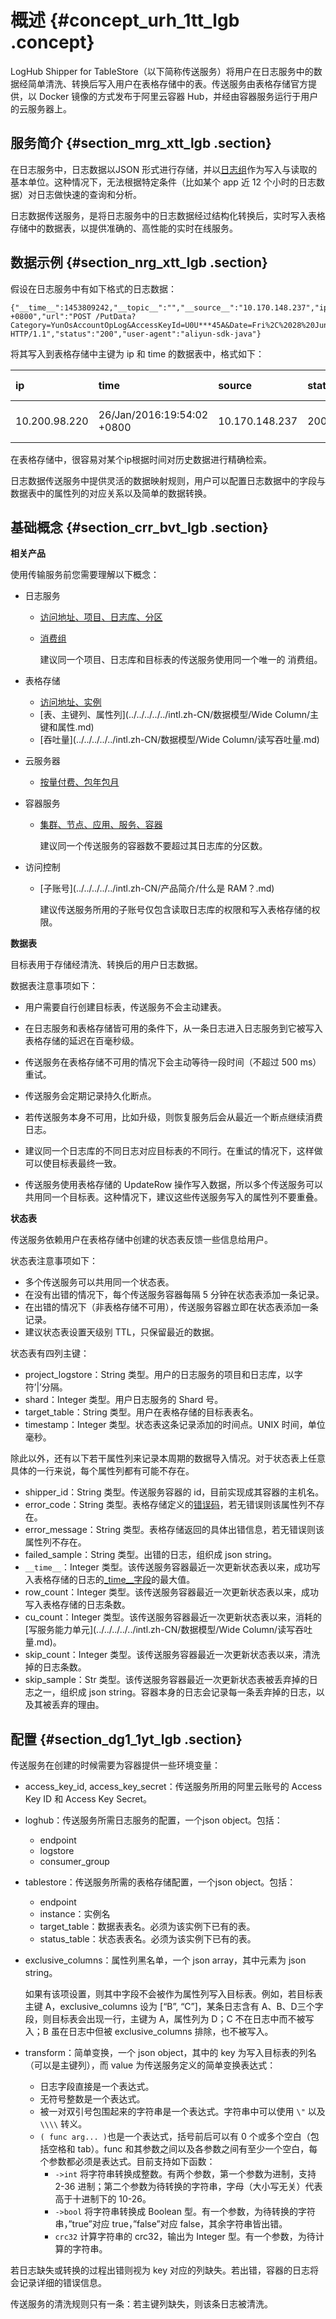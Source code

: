# 概述 {#concept_urh_1tt_lgb .concept}

LogHub Shipper for TableStore（以下简称传送服务）将用户在日志服务中的数据经简单清洗、转换后写入用户在表格存储中的表。传送服务由表格存储官方提供，以 Docker 镜像的方式发布于阿里云容器 Hub，并经由容器服务运行于用户的云服务器上。

## 服务简介 {#section_mrg_xtt_lgb .section}

在日志服务中，日志数据以JSON 形式进行存储，并以[日志组](../../../../../intl.zh-CN/产品简介/基本概念/简介.md)作为写入与读取的基本单位。这种情况下，无法根据特定条件（比如某个 app 近 12 个小时的日志数据）对日志做快速的查询和分析。

日志数据传送服务，是将日志服务中的日志数据经过结构化转换后，实时写入表格存储中的数据表，以提供准确的、高性能的实时在线服务。

## 数据示例 {#section_nrg_xtt_lgb .section}

假设在日志服务中有如下格式的日志数据：

```
{"__time__":1453809242,"__topic__":"","__source__":"10.170.148.237","ip":"10.200.98.220","time":"26/Jan/2016:19:54:02 +0800","url":"POST /PutData?Category=YunOsAccountOpLog&AccessKeyId=U0U***45A&Date=Fri%2C%2028%20Jun%202013%2006%3A53%3A30%20GMT&Topic=raw&Signature=pD12XYLmGxKQ%2Bmkd6x7hAgQ7b1c%3D HTTP/1.1","status":"200","user-agent":"aliyun-sdk-java"}
```

将其写入到表格存储中主键为 ip 和 time 的数据表中，格式如下：

|ip|time|source|status|user-agent|url|
|:-|:---|:-----|:-----|:---------|:--|
|10.200.98.220|26/Jan/2016:19:54:02 +0800|10.170.148.237|200|aliyun-sdk-java|POST /PutData…|

在表格存储中，很容易对某个ip根据时间对历史数据进行精确检索。

日志数据传送服务中提供灵活的数据映射规则，用户可以配置日志数据中的字段与数据表中的属性列的对应关系以及简单的数据转换。

## 基础概念 {#section_crr_bvt_lgb .section}

**相关产品**

使用传输服务前您需要理解以下概念：

-   日志服务
    -   [访问地址、项目、日志库、分区](https://www.alibabacloud.com/help/zh/doc-detail/52895.htm)
    -   [消费组](../../../../../intl.zh-CN/用户指南/实时消费/消费组消费/通过消费组消费日志.md)

        建议同一个项目、日志库和目标表的传送服务使用同一个唯一的 消费组。

-   表格存储

    -   [访问地址、实例](../../../../../intl.zh-CN/产品简介/名词解释/地域.md)
    -   [表、主键列、属性列](../../../../../intl.zh-CN/数据模型/Wide Column/主键和属性.md)
    -   [吞吐量](../../../../../intl.zh-CN/数据模型/Wide Column/读写吞吐量.md)
-   云服务器

    -   [按量付费、包年包月](../../../../../intl.zh-CN/产品定价/计费概述.md)
-   容器服务

    -   [集群、节点、应用、服务、容器](https://www.alibabacloud.com/help/zh/doc-detail/25975.htm)

        建议同一个传送服务的容器数不要超过其日志库的分区数。

-   访问控制

    -   [子账号](../../../../../intl.zh-CN/产品简介/什么是 RAM？.md)

        建议传送服务所用的子账号仅包含读取日志库的权限和写入表格存储的权限。


**数据表**

目标表用于存储经清洗、转换后的用户日志数据。

数据表注意事项如下：

-   用户需要自行创建目标表，传送服务不会主动建表。

-   在日志服务和表格存储皆可用的条件下，从一条日志进入日志服务到它被写入表格存储的延迟在百毫秒级。

-   传送服务在表格存储不可用的情况下会主动等待一段时间（不超过 500 ms）重试。

-   传送服务会定期记录持久化断点。

-   若传送服务本身不可用，比如升级，则恢复服务后会从最近一个断点继续消费日志。

-   建议同一个日志库的不同日志对应目标表的不同行。在重试的情况下，这样做可以使目标表最终一致。

-   传送服务使用表格存储的 UpdateRow 操作写入数据，所以多个传送服务可以共用同一个目标表。这种情况下，建议这些传送服务写入的属性列不要重叠。


**状态表**

传送服务依赖用户在表格存储中创建的状态表反馈一些信息给用户。

状态表注意事项如下：

-   多个传送服务可以共用同一个状态表。
-   在没有出错的情况下，每个传送服务容器每隔 5 分钟在状态表添加一条记录。
-   在出错的情况下（非表格存储不可用），传送服务容器立即在状态表添加一条记录。
-   建议状态表设置天级别 TTL，只保留最近的数据。

状态表有四列主键：

-   project\_logstore：String 类型。用户的日志服务的项目和日志库，以字符’|’分隔。
-   shard：Integer 类型。用户日志服务的 Shard 号。
-   target\_table：String 类型。用户在表格存储的目标表表名。
-   timestamp：Integer 类型。状态表这条记录添加的时间点。UNIX 时间，单位毫秒。

除此以外，还有以下若干属性列来记录本周期的数据导入情况。对于状态表上任意具体的一行来说，每个属性列都有可能不存在。

-   shipper\_id：String 类型。传送服务容器的 id，目前实现成其容器的主机名。
-   error\_code：String 类型。表格存储定义的[错误码](https://www.alibabacloud.com/help/zh/doc-detail/27300.htm)，若无错误则该属性列不存在。
-   error\_message：String 类型。表格存储返回的具体出错信息，若无错误则该属性列不存在。
-   failed\_sample：String 类型。出错的日志，组织成 json string。
-   `__time__`：Integer 类型。该传送服务容器最近一次更新状态表以来，成功写入表格存储的日志的[\_time\_\_字段](../../../../../intl.zh-CN/产品简介/基本概念/简介.md)的最大值。
-   row\_count：Integer 类型。该传送服务容器最近一次更新状态表以来，成功写入表格存储的日志条数。
-   cu\_count：Integer 类型。该传送服务容器最近一次更新状态表以来，消耗的[写服务能力单元](../../../../../intl.zh-CN/数据模型/Wide Column/读写吞吐量.md)。
-   skip\_count：Integer 类型。该传送服务容器最近一次更新状态表以来，清洗掉的日志条数。
-   skip\_sample：Str 类型。该传送服务容器最近一次更新状态表被丢弃掉的日志之一，组织成 json string。容器本身的日志会记录每一条丢弃掉的日志，以及其被丢弃的理由。

## 配置 {#section_dg1_1yt_lgb .section}

传送服务在创建的时候需要为容器提供一些环境变量：

-   access\_key\_id, access\_key\_secret：传送服务所用的阿里云账号的 Access Key ID 和 Access Key Secret。
-   loghub：传送服务所需日志服务的配置，一个json object。包括：
    -   endpoint
    -   logstore
    -   consumer\_group
-   tablestore：传送服务所需的表格存储配置，一个json object。包括：
    -   endpoint
    -   instance：实例名
    -   target\_table：数据表表名。必须为该实例下已有的表。
    -   status\_table：状态表表名。必须为该实例下已有的表。
-   exclusive\_columns：属性列黑名单，一个 json array，其中元素为 json string。

    如果有该项设置，则其中字段不会被作为属性列写入目标表。例如，若目标表主键 A，exclusive\_columns 设为 \[“B”, “C”\]，某条日志含有 A、B、D三个字段，则目标表会出现一行，主键为 A，属性列为 D；C 不在日志中而不被写入；B 虽在日志中但被 exclusive\_columns 排除，也不被写入。

-   transform：简单变换，一个 json object，其中的 key 为写入目标表的列名（可以是主键列），而 value 为传送服务定义的简单变换表达式：
    -   日志字段直接是一个表达式。
    -   无符号整数是一个表达式。
    -   被一对双引号包围起来的字符串是一个表达式。字符串中可以使用 `\"` 以及 `\\\\` 转义。
    -   `( func arg... )`也是一个表达式，括号前后可以有 0 个或多个空白（包括空格和 tab）。func 和其参数之间以及各参数之间有至少一个空白，每个参数都必须是表达式。目前支持如下函数：
        -   `->int` 将字符串转换成整数。有两个参数，第一个参数为进制，支持 2-36 进制；第二个参数为待转换的字符串，字母（大小写无关）代表高于十进制下的 10-26。
        -   `->bool` 将字符串转换成 Boolean 型。有一个参数，为待转换的字符串，”true”对应 true，”false”对应 false，其余字符串皆出错。
        -   `crc32` 计算字符串的 crc32，输出为 Integer 型。有一个参数，为待计算的字符串。

若日志缺失或转换的过程出错则视为 key 对应的列缺失。若出错，容器的日志将会记录详细的错误信息。

传送服务的清洗规则只有一条：若主键列缺失，则该条日志被清洗。

